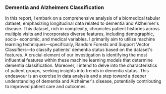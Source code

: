 ### Dementia and Alzheimers Classification


In this report, I embark on a comprehensive analysis of a biomedical tabular
dataset, emphasizing longitudinal data related to dementia and Alzheimer's
disease. This dataset, rich in complexity, chronicles patient histories across
multiple visits and incorporates diverse features, including demographic, socio-
economic, and medical variables.
I primarily aim to utilize machine learning techniques—specifically, Random
Forests and Support Vector Classifiers—to classify patients' dementia status
based on the dataset's features. A crucial element of our investigation is
identifying the most influential features within these machine learning models
that determine dementia classification. Moreover, I intend to delve into the
characteristics of patient groups, seeking insights into trends in dementia status.
This endeavour is an exercise in data analysis and a step toward a deeper
understanding of dementia and Alzheimer's disease, potentially contributing to
improved patient care and outcomes.
